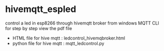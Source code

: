 # hivemqtt_espled
control a led in esp8266 through hivemqtt broker from windows MQTT CLI
for step by step view the pdf file
- HTML file for hive mqtt : ledcontrol_hivemqbroker.html
- python file for hive mqtt : mqtt_ledcontrol.py
